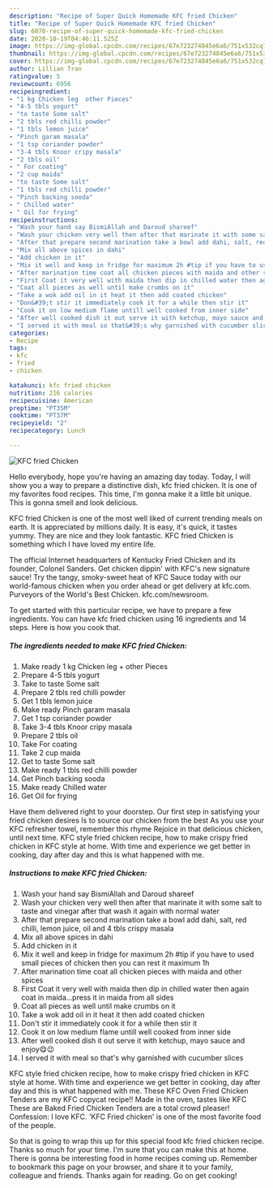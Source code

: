 ```yaml
---
description: "Recipe of Super Quick Homemade KFC fried Chicken"
title: "Recipe of Super Quick Homemade KFC fried Chicken"
slug: 6070-recipe-of-super-quick-homemade-kfc-fried-chicken
date: 2020-10-19T04:46:11.525Z
image: https://img-global.cpcdn.com/recipes/67e723274845e6a6/751x532cq70/kfc-fried-chicken-recipe-main-photo.jpg
thumbnail: https://img-global.cpcdn.com/recipes/67e723274845e6a6/751x532cq70/kfc-fried-chicken-recipe-main-photo.jpg
cover: https://img-global.cpcdn.com/recipes/67e723274845e6a6/751x532cq70/kfc-fried-chicken-recipe-main-photo.jpg
author: Lillian Tran
ratingvalue: 5
reviewcount: 6956
recipeingredient:
- "1 kg Chicken leg  other Pieces"
- "4-5 tbls yogurt"
- "to taste Some salt"
- "2 tbls red chilli powder"
- "1 tbls lemon juice"
- "Pinch garam masala"
- "1 tsp coriander powder"
- "3-4 tbls Knoor cripy masala"
- "2 tbls oil"
- " For coating"
- "2 cup maida"
- "to taste Some salt"
- "1 tbls red chilli powder"
- "Pinch backing sooda"
- " Chilled water"
- " Oil for frying"
recipeinstructions:
- "Wash your hand say BismiAllah and Daroud shareef"
- "Wash your chicken very well then after that marinate it with some salt to taste and vinegar after that wash it again with normal water"
- "After that prepare second marination take a bowl add dahi, salt, red chilli, lemon juice, oil and 4 tbls crispy masala"
- "Mix all above spices in dahi"
- "Add chicken in it"
- "Mix it well and keep in fridge for maximum 2h #tip if you have to used small pieces of chicken then you can rest it maximum 1h"
- "After marination time coat all chicken pieces with maida and other spices"
- "First Coat it very well with maida then dip in chilled water then again coat in maida...press it in maida from all sides"
- "Coat all pieces as well until make crumbs on it"
- "Take a wok add oil in it heat it then add coated chicken"
- "Don&#39;t stir it immediately cook it for a while then stir it"
- "Cook it on low medium flame untill well cooked from inner side"
- "After well cooked dish it out serve it with ketchup, mayo sauce and enjoy😋😉"
- "I served it with meal so that&#39;s why garnished with cucumber slices"
categories:
- Recipe
tags:
- kfc
- fried
- chicken

katakunci: kfc fried chicken 
nutrition: 216 calories
recipecuisine: American
preptime: "PT35M"
cooktime: "PT37M"
recipeyield: "2"
recipecategory: Lunch

---
```



![KFC fried Chicken](https://img-global.cpcdn.com/recipes/67e723274845e6a6/751x532cq70/kfc-fried-chicken-recipe-main-photo.jpg)

Hello everybody, hope you're having an amazing day today. Today, I will show you a way to prepare a distinctive dish, kfc fried chicken. It is one of my favorites food recipes. This time, I'm gonna make it a little bit unique. This is gonna smell and look delicious.

KFC fried Chicken is one of the most well liked of current trending meals on earth. It is appreciated by millions daily. It is easy, it's quick, it tastes yummy. They are nice and they look fantastic. KFC fried Chicken is something which I have loved my entire life.

The official Internet headquarters of Kentucky Fried Chicken and its founder, Colonel Sanders. Get chicken dippin&#39; with KFC&#39;s new signature sauce! Try the tangy, smoky-sweet heat of KFC Sauce today with our world-famous chicken when you order ahead or get delivery at kfc.com. Purveyors of the World&#39;s Best Chicken. kfc.com/newsroom.


To get started with this particular recipe, we have to prepare a few ingredients. You can have kfc fried chicken using 16 ingredients and 14 steps. Here is how you cook that.

<!--inarticleads1-->

##### The ingredients needed to make KFC fried Chicken:

1. Make ready 1 kg Chicken leg + other Pieces
1. Prepare 4-5 tbls yogurt
1. Take to taste Some salt
1. Prepare 2 tbls red chilli powder
1. Get 1 tbls lemon juice
1. Make ready Pinch garam masala
1. Get 1 tsp coriander powder
1. Take 3-4 tbls Knoor cripy masala
1. Prepare 2 tbls oil
1. Take  For coating
1. Take 2 cup maida
1. Get to taste Some salt
1. Make ready 1 tbls red chilli powder
1. Get Pinch backing sooda
1. Make ready  Chilled water
1. Get  Oil for frying


Have them delivered right to your doorstep. Our first step in satisfying your fried chicken desires Is to source our chicken from the best As you use your KFC refresher towel, remember this rhyme Rejoice in that delicious chicken, until next time. KFC style fried chicken recipe, how to make crispy fried chicken in KFC style at home. With time and experience we get better in cooking, day after day and this is what happened with me. 

<!--inarticleads2-->

##### Instructions to make KFC fried Chicken:

1. Wash your hand say BismiAllah and Daroud shareef
1. Wash your chicken very well then after that marinate it with some salt to taste and vinegar after that wash it again with normal water
1. After that prepare second marination take a bowl add dahi, salt, red chilli, lemon juice, oil and 4 tbls crispy masala
1. Mix all above spices in dahi
1. Add chicken in it
1. Mix it well and keep in fridge for maximum 2h #tip if you have to used small pieces of chicken then you can rest it maximum 1h
1. After marination time coat all chicken pieces with maida and other spices
1. First Coat it very well with maida then dip in chilled water then again coat in maida...press it in maida from all sides
1. Coat all pieces as well until make crumbs on it
1. Take a wok add oil in it heat it then add coated chicken
1. Don&#39;t stir it immediately cook it for a while then stir it
1. Cook it on low medium flame untill well cooked from inner side
1. After well cooked dish it out serve it with ketchup, mayo sauce and enjoy😋😉
1. I served it with meal so that&#39;s why garnished with cucumber slices


KFC style fried chicken recipe, how to make crispy fried chicken in KFC style at home. With time and experience we get better in cooking, day after day and this is what happened with me. These KFC Oven Fried Chicken Tenders are my KFC copycat recipe!! Made in the oven, tastes like KFC These are Baked Fried Chicken Tenders are a total crowd pleaser! Confession: I love KFC. &#39;KFC Fried chicken&#39; is one of the most favorite food of the people. 

So that is going to wrap this up for this special food kfc fried chicken recipe. Thanks so much for your time. I'm sure that you can make this at home. There is gonna be interesting food in home recipes coming up. Remember to bookmark this page on your browser, and share it to your family, colleague and friends. Thanks again for reading. Go on get cooking!
